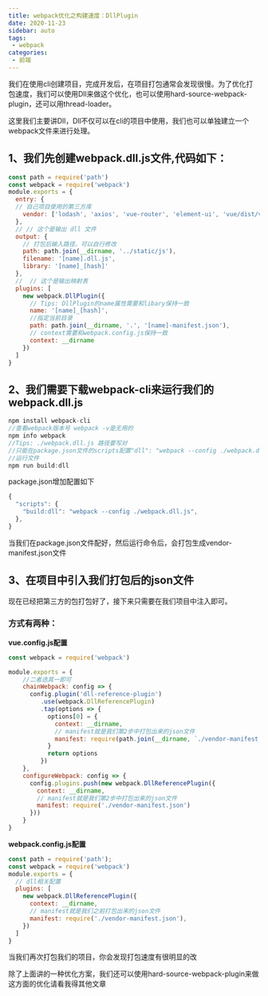 ```yaml
---
title: webpack优化之构建速度：DllPlugin
date: 2020-11-23
sidebar: auto
tags:
 - webpack       
categories: 
 - 前端
---
```


我们在使用cli创建项目，完成开发后，在项目打包通常会发现很慢。为了优化打包速度，我们可以使用Dll来做这个优化，也可以使用hard-source-webpack-plugin，还可以用thread-loader。

这里我们主要讲Dll，Dll不仅可以在cli的项目中使用，我们也可以单独建立一个webpack文件来进行处理。

## 1、我们先创建webpack.dll.js文件,代码如下：

```javascript
const path = require('path')
const webpack = require('webpack')
module.exports = {
  entry: {
  // 自己项目使用的第三方库
    vendor: ['lodash', 'axios', 'vue-router', 'element-ui', 'vue/dist/vue.esm.js']
  },
  // // 这个是输出 dll 文件
  output: {
    // 打包后输入路径，可以自行修改
    path: path.join(__dirname, '../static/js'),
    filename: '[name].dll.js',
    library: '[name]_[hash]'
  },
  //  // 这个是输出映射表
  plugins: [
    new webpack.DllPlugin({
      // Tips: DllPlugin的name属性需要和libary保持一致
      name: '[name]_[hash]',
      //指定当前目录
      path: path.join(__dirname, '.', '[name]-manifest.json'),
      // context需要和webpack.config.js保持一致
      context: __dirname
    })
  ]
}
```

## 2、我们需要下载webpack-cli来运行我们的webpack.dll.js

```javascript
npm install webpack-cli
//查看webpack版本号 webpack -v是无用的
npm info webpack
//Tips: ./webpack.dll.js 路径要写对
//只能在package.json文件的scripts配置"dll": "webpack --config ./webpack.dll.js"
//运行文件
npm run build:dll
```
package.json增加配置如下

```javascript
{
  "scripts": {
    "build:dll": "webpack --config ./webpack.dll.js",
  },
}
```
当我们在package.json文件配好，然后运行命令后，会打包生成vendor-manifest.json文件

## 3、在项目中引入我们打包后的json文件
现在已经把第三方的包打包好了，接下来只需要在我们项目中注入即可。

### 方式有两种：

**vue.config.js配置**

```javascript
const webpack = require('webpack')

module.exports = {
    //二者选其一即可
    chainWebpack: config => {
      config.plugin('dll-reference-plugin')
         .use(webpack.DllReferencePlugin)
         .tap(options => {
           options[0] = {
             context: __dirname,
             // manifest就是我们第2步中打包出来的json文件
             manifest: require(path.join(__dirname, `./vendor-manifest.json`))
           }
           return options
         })
    },
    configureWebpack: config => {
      config.plugins.push(new webpack.DllReferencePlugin({
        context: __dirname,
        // manifest就是我们第2步中打包出来的json文件
        manifest: require('./vendor-manifest.json')
      }))
    }
}
```
**webpack.config.js配置**

```javascript
const path = require('path');
const webpack = require('webpack')
module.exports = {
  // dll相关配置
  plugins: [
    new webpack.DllReferencePlugin({
      context: __dirname,
      // manifest就是我们之前打包出来的json文件
      manifest: require('./vendor-manifest.json'),
    })
  ]
}
```
当我们再次打包我们的项目，你会发现打包速度有很明显的改

除了上面讲的一种优化方案，我们还可以使用hard-source-webpack-plugin来做这方面的优化请看我得其他文章
